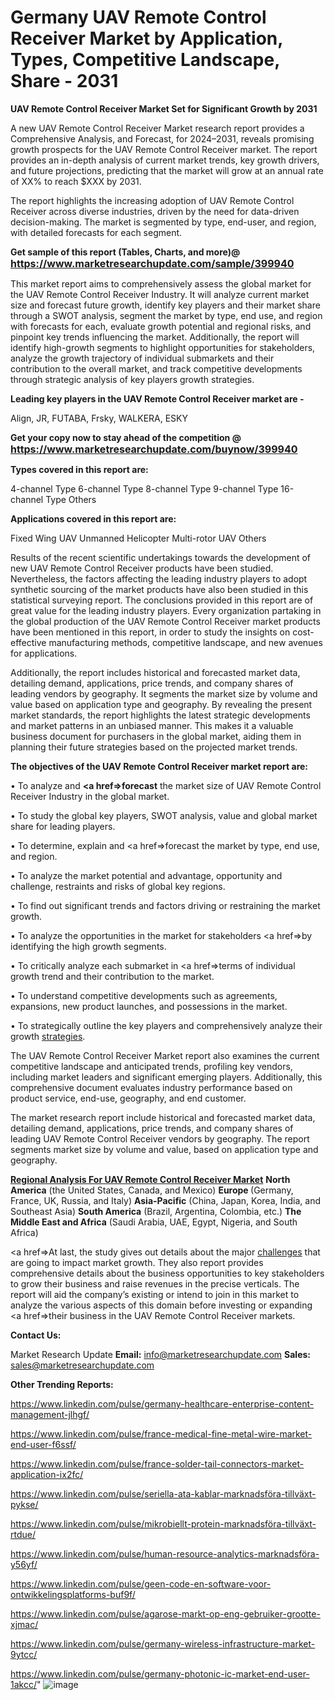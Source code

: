 # Germany UAV Remote Control Receiver Market by Application, Types, Competitive Landscape, Share - 2031

<strong>UAV Remote Control Receiver Market Set for Significant Growth by 2031</strong>

A new UAV Remote Control Receiver Market research report provides a Comprehensive Analysis, and Forecast, for 2024–2031, reveals promising growth prospects for the UAV Remote Control Receiver market. The report provides an in-depth analysis of current market trends, key growth drivers, and future projections, predicting that the market will grow at an annual rate of XX% to reach $XXX by 2031.

The report highlights the increasing adoption of UAV Remote Control Receiver across diverse industries, driven by the need for data-driven decision-making. The market is segmented by type, end-user, and region, with detailed forecasts for each segment.

<strong>Get sample of this report (Tables, Charts, and more)@ <a href=https://www.marketresearchupdate.com/sample/399940><font size=3 color=#0000ff>https://www.marketresearchupdate.com/sample/399940</font></a></strong>

This market report aims to comprehensively assess the global market for the UAV Remote Control Receiver Industry. It will analyze current market size and forecast future growth, identify key players and their market share through a SWOT analysis, segment the market by type, end use, and region with forecasts for each, evaluate growth potential and regional risks, and pinpoint key trends influencing the market. Additionally, the report will identify high-growth segments to highlight opportunities for stakeholders, analyze the growth trajectory of individual submarkets and their contribution to the overall market, and track competitive developments through strategic analysis of key players growth strategies.

<strong>Leading key players in the UAV Remote Control Receiver market are -</strong>

Align, JR, FUTABA, Frsky, WALKERA, ESKY

<strong>Get your copy now to stay ahead of the competition @ <a href=https://www.marketresearchupdate.com/buynow/399940><font size=3 color=#0000ff>https://www.marketresearchupdate.com/buynow/399940</font></a></strong>

<strong>Types covered in this report are:</strong>

4-channel Type
6-channel Type
8-channel Type
9-channel Type
16-channel Type
Others

<strong>Applications covered in this report are:</strong>

Fixed Wing UAV
Unmanned Helicopter
Multi-rotor UAV
Others

Results of the recent scientific undertakings towards the development of new UAV Remote Control Receiver products have been studied. Nevertheless, the factors affecting the leading industry players to adopt synthetic sourcing of the market products have also been studied in this statistical surveying report. The conclusions provided in this report are of great value for the leading industry players. Every organization partaking in the global production of the UAV Remote Control Receiver market products have been mentioned in this report, in order to study the insights on cost-effective manufacturing methods, competitive landscape, and new avenues for applications.

Additionally, the report includes historical and forecasted market data, detailing demand, applications, price trends, and company shares of leading vendors by geography. It segments the market size by volume and value based on application type and geography. By revealing the present market standards, the report highlights the latest strategic developments and market patterns in an unbiased manner. This makes it a valuable business document for purchasers in the global market, aiding them in planning their future strategies based on the projected market trends.

<strong>The objectives of the UAV Remote Control Receiver market report are:</strong>

• To analyze and <strong><a href=><strong>forecast</strong></a></strong> the market size of UAV Remote Control Receiver Industry in the global market.

• To study the global key players, SWOT analysis, value and global market share for leading players.

• To determine, explain and <a href=>forecast</a> the market by type, end use, and region.

• To analyze the market potential and advantage, opportunity and challenge, restraints and risks of global key regions.

• To find out significant trends and factors driving or restraining the market growth.

• To analyze the opportunities in the market for stakeholders <a href=>by</a> identifying the high growth segments.

• To critically analyze each submarket in <a href=>terms</a> of individual growth trend and their contribution to the market.

• To understand competitive developments such as agreements, expansions, new product launches, and possessions in the market.

• To strategically outline the key players and comprehensively analyze their growth <a href=ASDF881288>strategies</a>.

The UAV Remote Control Receiver Market report also examines the current competitive landscape and anticipated trends, profiling key vendors, including market leaders and significant emerging players. Additionally, this comprehensive document evaluates industry performance based on product service, end-use, geography, and end customer.

The market research report include historical and forecasted market data, detailing demand, applications, price trends, and company shares of leading UAV Remote Control Receiver vendors by geography. The report segments market size by volume and value, based on application type and geography.

<strong><u><b>Regional Analysis For UAV Remote Control Receiver Market</b></u></strong>
<strong><b>North America</b></strong> (the United States, Canada, and Mexico)
<strong><b>Europe </b></strong>(Germany, France, UK, Russia, and Italy)
<strong><b>Asia-Pacific</b></strong> (China, Japan, Korea, India, and Southeast Asia)
<strong><b>South America</b></strong> (Brazil, Argentina, Colombia, etc.)
<strong><b>The Middle East and Africa</b></strong> (Saudi Arabia, UAE, Egypt, Nigeria, and South Africa)

<a href=>At last,</a> the study gives out details about the major <a href=ASDF991299>challenges</a> that are going to impact market growth. They also report provides comprehensive details about the business opportunities to key stakeholders to grow their business and raise revenues in the precise verticals. The report will aid the company’s existing or intend to join in this market to analyze the various aspects of this domain before investing or expanding <a href=>their</a> business in the UAV Remote Control Receiver markets.

<strong>Contact Us:</strong>

Market Research Update
<strong>Email:</strong> info@marketresearchupdate.com
<strong>Sales:</strong> sales@marketresearchupdate.com

<strong>Other Trending Reports:</strong>

<a href=https://www.linkedin.com/pulse/germany-healthcare-enterprise-content-management-jlhgf/>https://www.linkedin.com/pulse/germany-healthcare-enterprise-content-management-jlhgf/</a>

<a href=https://www.linkedin.com/pulse/france-medical-fine-metal-wire-market-end-user-f6ssf/>https://www.linkedin.com/pulse/france-medical-fine-metal-wire-market-end-user-f6ssf/</a>

<a href=https://www.linkedin.com/pulse/france-solder-tail-connectors-market-application-ix2fc/>https://www.linkedin.com/pulse/france-solder-tail-connectors-market-application-ix2fc/</a>

<a href=https://www.linkedin.com/pulse/seriella-ata-kablar-marknadsföra-tillväxt-pykse/>https://www.linkedin.com/pulse/seriella-ata-kablar-marknadsföra-tillväxt-pykse/</a>

<a href=https://www.linkedin.com/pulse/mikrobiellt-protein-marknadsföra-tillväxt-rtdue/>https://www.linkedin.com/pulse/mikrobiellt-protein-marknadsföra-tillväxt-rtdue/</a>

<a href=https://www.linkedin.com/pulse/human-resource-analytics-marknadsföra-y56yf/>https://www.linkedin.com/pulse/human-resource-analytics-marknadsföra-y56yf/</a>

<a href=https://www.linkedin.com/pulse/geen-code-en-software-voor-ontwikkelingsplatforms-buf9f/>https://www.linkedin.com/pulse/geen-code-en-software-voor-ontwikkelingsplatforms-buf9f/</a>

<a href=https://www.linkedin.com/pulse/agarose-markt-op-eng-gebruiker-grootte-xjmac/>https://www.linkedin.com/pulse/agarose-markt-op-eng-gebruiker-grootte-xjmac/</a>

<a href=https://www.linkedin.com/pulse/germany-wireless-infrastructure-market-9ytcc/>https://www.linkedin.com/pulse/germany-wireless-infrastructure-market-9ytcc/</a>

<a href=https://www.linkedin.com/pulse/germany-photonic-ic-market-end-user-1akcc/>https://www.linkedin.com/pulse/germany-photonic-ic-market-end-user-1akcc/</a>"
![image](https://github.com/user-attachments/assets/079ef40b-082d-469c-8c55-ff9b9e9118b9)
